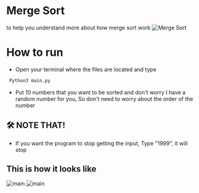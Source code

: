 # Merge Sort
to help you understand more about how merge sort work
![Merge Sort](https://cdn.discordapp.com/attachments/981070079624097882/1081039150737784943/img.png?ex=666c526a&is=666b00ea&hm=fac110e820ff3f1dfb62c29af918a17c4d7b1007455662c0b1db4ffb8b43fac1&)


 # How to run

 - Open your terminal where the files are located and type
 ```bash
  Python3 main.py
```
 - Put 10 numbers that you want to be sorted and don't worry I have a random number for you, So don't need to worry about the order of the number


## 🛠 NOTE THAT!
- If you want the program to stop getting the input, Type "1999", it will stop

 ## This is how it looks like 
 ![main](https://cdn.discordapp.com/attachments/981070079624097882/1081040183484481677/Screenshot_2566-03-03_at_13.27.13.png?ex=666c5360&is=666b01e0&hm=255b7776db7c7520615259084939d7dc53946a6c59c9a7f4a11638c137fe4cdc&)
 ![main](https://cdn.discordapp.com/attachments/981070079624097882/1081042335279878226/Screenshot_2566-03-03_at_13.36.07.png?ex=666c5561&is=666b03e1&hm=b1e7fc3bbb9a4d4c4963065319abc57cc2faf982aefca4c72ffa9405f290946d&)




 

 

